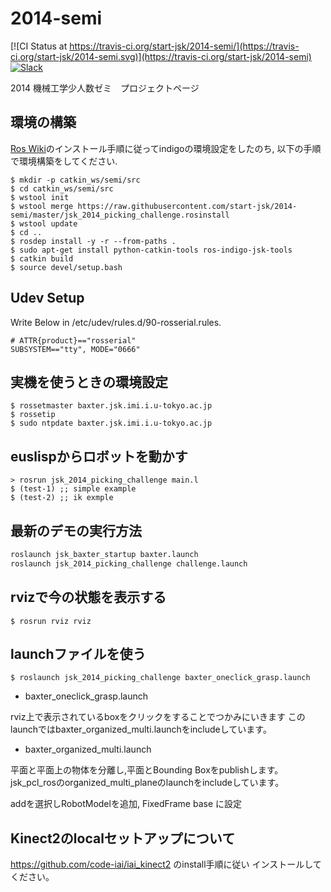 2014-semi
=========

[![CI Status at https://travis-ci.org/start-jsk/2014-semi/](https://travis-ci.org/start-jsk/2014-semi.svg)](https://travis-ci.org/start-jsk/2014-semi)
[![Slack](https://img.shields.io/badge/slack-jsk--seminar--2014-blue.svg)](https://jsk-seminar-2014.slack.com)

2014 機械工学少人数ゼミ　プロジェクトページ

環境の構築
----------
[Ros Wiki](http://wiki.ros.org/indigo/Installation/Ubuntu)のインストール手順に従ってindigoの環境設定をしたのち,
以下の手順で環境構築をしてください.
```
$ mkdir -p catkin_ws/semi/src
$ cd catkin_ws/semi/src
$ wstool init
$ wstool merge https://raw.githubusercontent.com/start-jsk/2014-semi/master/jsk_2014_picking_challenge.rosinstall
$ wstool update
$ cd ..
$ rosdep install -y -r --from-paths .
$ sudo apt-get install python-catkin-tools ros-indigo-jsk-tools
$ catkin build
$ source devel/setup.bash
```

Udev Setup
----------

Write Below in /etc/udev/rules.d/90-rosserial.rules.
```
# ATTR{product}=="rosserial"
SUBSYSTEM=="tty", MODE="0666"
```

実機を使うときの環境設定
-----------------------
```
$ rossetmaster baxter.jsk.imi.i.u-tokyo.ac.jp
$ rossetip
$ sudo ntpdate baxter.jsk.imi.i.u-tokyo.ac.jp
```

euslispからロボットを動かす
--------------------------
```
> rosrun jsk_2014_picking_challenge main.l
$ (test-1) ;; simple example
$ (test-2) ;; ik exmple
```

最新のデモの実行方法
-----------------------

```sh
roslaunch jsk_baxter_startup baxter.launch
roslaunch jsk_2014_picking_challenge challenge.launch
```


rvizで今の状態を表示する
------------------------

```
$ rosrun rviz rviz
```

launchファイルを使う
-----------------------

```
$ roslaunch jsk_2014_picking_challenge baxter_oneclick_grasp.launch
```

* baxter_oneclick_grasp.launch

rviz上で表示されているboxをクリックをすることでつかみにいきます
このlaunchではbaxter_organized_multi.launchをincludeしています。

* baxter_organized_multi.launch

平面と平面上の物体を分離し,平面とBounding Boxをpublishします。
jsk_pcl_rosのorganized_multi_planeのlaunchをincludeしています。


addを選択しRobotModelを追加, FixedFrame base に設定

Kinect2のlocalセットアップについて
----------------------------------
https://github.com/code-iai/iai_kinect2 のinstall手順に従い
インストールしてください。
